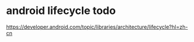 # android lifecycle todo

https://developer.android.com/topic/libraries/architecture/lifecycle?hl=zh-cn